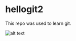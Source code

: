 # hellogit2

This repo was used to learn git.

![alt text](https://www.filepicker.io/api/file/yakcYFosRcK8JzZ0LoT2)
